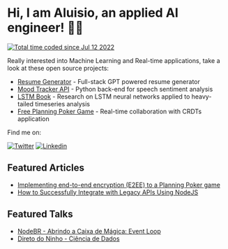 # Hi, I am Aluisio, an applied AI engineer! 🤝🤖 

<a href="https://wakatime.com/@16899cd3-7e07-4bf0-a660-93d4889c773a"><img src="https://wakatime.com/badge/user/16899cd3-7e07-4bf0-a660-93d4889c773a.svg" alt="Total time coded since Jul 12 2022" /></a>

Really interested into Machine Learning and Real-time applications, take a look at these open source projects:
- [Resume Generator](https://github.com/Amorim33/resume-generator) - Full-stack GPT powered resume generator
- [Mood Tracker API](https://github.com/Amorim33/mood-tracker-api) - Python back-end for speech sentiment analysis
- [LSTM Book](https://github.com/Amorim33/lstm-book) - Research on LSTM neural networks applied to heavy-tailed timeseries analysis
- [Free Planning Poker Game](https://github.com/qwikens/planning-poker/) - Real-time collaboration with CRDTs application

Find me on:

[![Twitter](https://img.shields.io/badge/Twitter-000?style=for-the-badge&logo=twitter)](https://twitter.com/AluisioDev/)
[![Linkedin](https://img.shields.io/badge/Linkedin-000?style=for-the-badge&logo=linkedin)](https://www.linkedin.com/in/aluisio-amorim-b19a701ba/)

## Featured Articles
- [Implementing end-to-end encryption (E2EE) to a Planning Poker game](https://dev.to/qwikens/implementing-end-to-end-encryption-e2ee-to-a-planning-poker-game-1hoi)
- [How to Successfully Integrate with Legacy APIs Using NodeJS](https://dev.to/aluisiodev/how-to-successfully-integrate-with-legacy-apis-using-nodejs-3kbf)

## Featured Talks
- [NodeBR - Abrindo a Caixa de Mágica: Event Loop](https://www.youtube.com/watch?v=xHBj5Y8cxzg)
- [Direto do Ninho - Ciência de Dados](https://www.youtube.com/watch?v=zPosRnYrxag)
